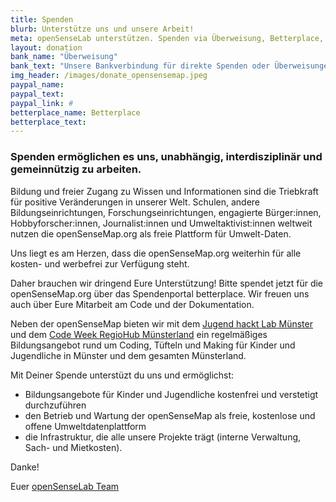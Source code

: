 ```yaml
---
title: Spenden
blurb: Unterstütze uns und unsere Arbeit!
meta: openSenseLab unterstützen. Spenden via Überweisung, Betterplace, Paypal
layout: donation
bank_name: "Überweisung"
bank_text: "Unsere Bankverbindung für direkte Spenden oder Überweisungen und Daueraufträge ist:"
img_header: /images/donate_opensensemap.jpeg
paypal_name:
paypal_text:
paypal_link: #
betterplace_name: Betterplace
betterplace_text:
---
```


### Spenden ermöglichen es uns, unabhängig, interdisziplinär und gemeinnützig zu arbeiten.

Bildung und freier Zugang zu Wissen und Informationen sind die Triebkraft für positive Veränderungen in unserer Welt. Schulen, andere Bildungseinrichtungen, Forschungseinrichtungen, engagierte Bürger:innen, Hobbyforscher:innen, Journalist:innen und Umweltaktivist:innen weltweit nutzen die openSenseMap.org als freie Plattform für Umwelt-Daten.

Uns liegt es am Herzen, dass die openSenseMap.org weiterhin für alle kosten- und werbefrei zur Verfügung steht.

Daher brauchen wir dringend Eure Unterstützung!
Bitte spendet jetzt für die openSenseMap.org über das Spendenportal betterplace.
Wir freuen uns auch über Eure Mitarbeit am Code und der Dokumentation.

Neben der openSenseMap bieten wir mit dem [Jugend hackt Lab Münster]() und dem [Code Week RegioHub Münsterland]() ein regelmäßiges Bildungsangebot rund um Coding, Tüfteln und Making für Kinder und Jugendliche in Münster und dem gesamten Münsterland. 

Mit Deiner Spende unterstüzt du uns und ermöglichst:

* Bildungsangebote für Kinder und Jugendliche kostenfrei und verstetigt durchzuführen
* den Betrieb und Wartung der openSenseMap als freie, kostenlose und offene Umweltdatenplattform
* die Infrastruktur, die alle unsere Projekte trägt (interne Verwaltung, Sach- und Mietkosten).

Danke!

Euer [openSenseLab Team](/team)
